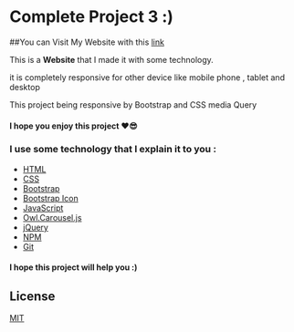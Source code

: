 # Complete Project 3 :)

##You can Visit My Website with this [link](https://mahdi-tavakkoli.github.io/Complete-Project-3/)

This is a **Website** that I made it with some technology.

it is completely responsive for other device like mobile phone , tablet and desktop

This project being responsive by Bootstrap and CSS media Query
#### I hope you enjoy this project ❤😎

### I use some technology that I explain it to you :
- [HTML](https://developer.mozilla.org/en-US/docs/Web/HTML)
- [CSS](https://developer.mozilla.org/en-US/docs/Web/CSS)
- [Bootstrap](https://getbootstrap.com/)
- [Bootstrap Icon](https://icons.getbootstrap.com)
- [JavaScript](https://developer.mozilla.org/en-US/docs/Web/JavaScript)
- [Owl.Carousel.js](https://owlcarousel2.github.io/OwlCarousel2/)
- [jQuery](https://jquery.com/)
- [NPM](https://www.npmjs.com)
- [Git](https://git-scm.com)

#### I hope this project will help you :)

## License
[MIT](https://choosealicense.com/licenses/mit/)
